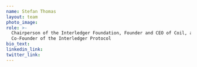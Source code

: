 ```yaml
---
name: Stefan Thomas
layout: team
photo_image:
role: >-
  Chairperson of the Interledger Foundation, Founder and CEO of Coil, and
  Co-Founder of the Interledger Protocol
bio_text:
linkedin_link:
twitter_link:
---
```


